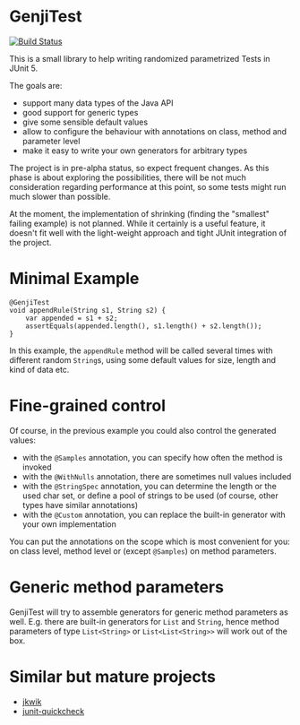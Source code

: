 # GenjiTest

[![Build Status](https://travis-ci.org/DanielGronau/genjiTest.svg?branch=master)](https://travis-ci.org/DanielGronau/genjiTest)

This is a small library to help writing randomized parametrized Tests in JUnit 5.

The goals are:
- support many data types of the Java API
- good support for generic types
- give some sensible default values
- allow to configure the behaviour with annotations on class, method and parameter level
- make it easy to write your own generators for arbitrary types

The project is in pre-alpha status, so expect frequent changes. As this phase is about
exploring the possibilities, there will be not much consideration regarding performance
at this point, so some tests might run much slower than possible.

At the moment, the implementation of shrinking (finding the "smallest" failing example) 
is not planned. While it certainly is a useful feature, it doesn't fit well with the
light-weight approach and tight JUnit integration of the project.   

# Minimal Example

```
@GenjiTest
void appendRule(String s1, String s2) {
    var appended = s1 + s2;
    assertEquals(appended.length(), s1.length() + s2.length());
}
```

In this example, the `appendRule` method will be called several times with different random `String`s, using some default values for size, length and kind of data etc. 

# Fine-grained control

Of course, in the previous example you could also control the generated values:

* with the `@Samples` annotation, you can specify how often the method is invoked
* with the `@WithNulls` annotation, there are sometimes null values included
* with the `@StringSpec` annotation, you can determine the length or the used char set, or define a pool of strings to be used (of course, other types have similar annotations)
* with the `@Custom` annotation, you can replace the built-in generator with your own implementation

You can put the annotations on the scope which is most convenient for you: on class level, method level or (except `@Samples`) on method parameters.

# Generic method parameters

GenjiTest will try to assemble generators for generic method parameters as well. E.g. 
there are built-in generators for `List` and `String`, hence method parameters of type
 `List<String>` or `List<List<String>>` will work out of the box.

# Similar but mature projects

- [jkwik](https://github.com/jlink/jqwik)
- [junit-quickcheck](https://github.com/pholser/junit-quickcheck)
